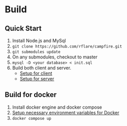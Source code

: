 # Build

## Quick Start

1. Install Node.js and MySql
2. `git clone https://github.com/rflare/campfire.git`
3. `git submodules update`
4. On any submodules, checkout to master
5. `mysql -D <your database> < init.sql`
6. Build both client and server.
   - [Setup for client](https://github.com/rflare/campfire-client/tree/master/docs/Build.md)
   - [Setup for server](https://github.com/rflare/campfire-server/tree/master/docs/Build.md)

## Build for docker

1. Install docker engine and docker compose
2. [Setup necessary environment variables for Docker](./docs/ENVIRONMENT.md)
3. `docker compose up`
